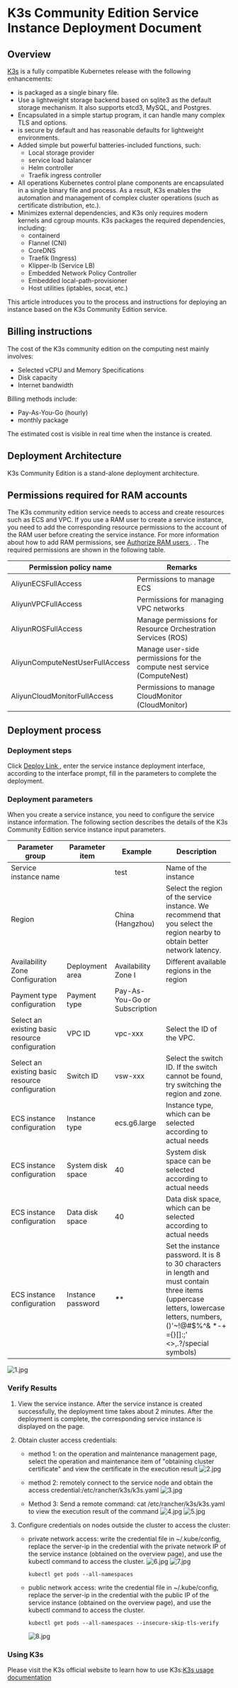 <h1>K3s Community Edition Service Instance Deployment Document </h1>

<h2> Overview </h2>

<p><a href = "https://docs.k3s.io/zh/">K3s</a> is a fully compatible Kubernetes release with the following enhancements:</p>

<ul>
<li> is packaged as a single binary file. </li>
<li> Use a lightweight storage backend based on sqlite3 as the default storage mechanism. It also supports etcd3, MySQL, and Postgres. </li>
<li> Encapsulated in a simple startup program, it can handle many complex TLS and options. </li>
<li> is secure by default and has reasonable defaults for lightweight environments. </li>
<li> Added simple but powerful batteries-included functions, such:
<ul>
<li> Local storage provider </li>
<li>service load balancer</li>
<li>Helm controller</li>
<li>Traefik ingress controller</li>
</ul></li>
<li> All operations Kubernetes control plane components are encapsulated in a single binary file and process. As a result, K3s enables the automation and management of complex cluster operations (such as certificate distribution, etc.). </li>
<li> Minimizes external dependencies, and K3s only requires modern kernels and cgroup mounts. K3s packages the required dependencies, including:
<ul>
<li>containerd</li>
<li>Flannel (CNI)</li>
<li>CoreDNS</li>
<li>Traefik (Ingress)</li>
<li>Klipper-lb (Service LB)</li>
<li> Embedded Network Policy Controller </li>
<li> Embedded local-path-provisioner</li>
<li> Host utilities (iptables, socat, etc.)</li>
</ul></li>
</ul>

<p> This article introduces you to the process and instructions for deploying an instance based on the K3s Community Edition service. </p>

<h2> Billing instructions </h2>

<p> The cost of the K3s community edition on the computing nest mainly involves:</p>

<ul>
<li> Selected vCPU and Memory Specifications </li>
<li> Disk capacity </li>
<li> Internet bandwidth </li>
</ul>

<p> Billing methods include:</p>

<ul>
<li> Pay-As-You-Go (hourly)</li>
<li> monthly package </li>
</ul>

<p> The estimated cost is visible in real time when the instance is created. </p>

<h2> Deployment Architecture </h2>

<p>K3s Community Edition is a stand-alone deployment architecture. </p>

<h2> Permissions required for RAM accounts </h2>

<p> The K3s community edition service needs to access and create resources such as ECS and VPC. If you use a RAM user to create a service instance, you need to add the corresponding resource permissions to the account of the RAM user before creating the service instance. For more information about how to add RAM permissions, see <a href = "https://help.aliyun.com/document_detail/121945.html"> Authorize RAM users </a>.
. The required permissions are shown in the following table. </p>

<table>
<thead>
<tr>
<th> Permission policy name </th>
<th> Remarks </th>
</tr>
</thead>
<tbody>
<tr>
<td>AliyunECSFullAccess</td>
<td> Permissions to manage ECS </td>
</tr>
<tr>
<td>AliyunVPCFullAccess</td>
<td> Permissions for managing VPC networks </td>
</tr>
<tr>
<td>AliyunROSFullAccess</td>
<td> Manage permissions for Resource Orchestration Services (ROS) </td>
</tr>
<tr>
<td>AliyunComputeNestUserFullAccess</td>
<td> Manage user-side permissions for the compute nest service (ComputeNest) </td>
</tr>
<tr>
<td>AliyunCloudMonitorFullAccess</td>
<td> Permissions to manage CloudMonitor (CloudMonitor) </td>
</tr>
</tbody>
</table>

<h2> Deployment process </h2>

<h3> Deployment steps </h3>

<p> Click <a href = "https://computenest.console.aliyun.com/service/instance/create/cn-hangzhou?type=user&ServiceId=service-2f7333225ee342ee8fa7"> Deploy Link </a>
, enter the service instance deployment interface, according to the interface prompt, fill in the parameters to complete the deployment. </p>

<h3> Deployment parameters </h3>

<p> When you create a service instance, you need to configure the service instance information. The following section describes the details of the K3s Community Edition service instance input parameters. </p>

<table>
<thead>
<tr>
<th> Parameter group </th>
<th> Parameter item </th>
<th> Example </th>
<th> Description </th>
</tr>
</thead>
<tbody>
<tr>
<td> Service instance name </td>
<td></td>
<td>test</td>
<td> Name of the instance </td>
</tr>
<tr>
<td> Region </td>
<td></td>
<td> China (Hangzhou)</td>
<td> Select the region of the service instance. We recommend that you select the region nearby to obtain better network latency. </td>
</tr>
<tr>
<td> Availability Zone Configuration </td>
<td> Deployment area </td>
<td> Availability Zone I</td>
<td> Different available regions in the region </td>
</tr>
<tr>
<td> Payment type configuration </td>
<td> Payment type </td>
<td> Pay-As-You-Go or Subscription </td>
</tr>
<tr>
<td> Select an existing basic resource configuration </td>
<td>VPC ID</td>
<td>vpc-xxx</td>
<td> Select the ID of the VPC. </td>
</tr>
<tr>
<td> Select an existing basic resource configuration </td>
<td> Switch ID</td>
<td>vsw-xxx</td>
<td> Select the switch ID. If the switch cannot be found, try switching the region and zone. </td>
</tr>
<tr>
<td>ECS instance configuration </td>
<td> Instance type </td>
<td>ecs.g6.large</td>
<td> Instance type, which can be selected according to actual needs </td>
</tr>
<tr>
<td>ECS instance configuration </td>
<td> System disk space </td>
<td>40</td>
<td> System disk space can be selected according to actual needs </td>
</tr>
<tr>
<td>ECS instance configuration </td>
<td> Data disk space </td>
<td>40</td>
<td> Data disk space, which can be selected according to actual needs </td>
</tr>
<tr>
<td>ECS instance configuration </td>
<td> Instance password </td>
<td><strong><em>*</strong></em>*</td>
<td> Set the instance password. It is 8 to 30 characters in length and must contain three items (uppercase letters, lowercase letters, numbers, ()'~!@#$%^& *-+ ={}[]:;' <>,.?/special symbols)</td>
</tr>
</tbody>
</table>

<p><img src="1.jpg" alt="1.jpg" /></p>

<h3> Verify Results </h3>

<ol>
<li><p> View the service instance.
After the service instance is created successfully, the deployment time takes about 2 minutes. After the deployment is complete, the corresponding service instance is displayed on the page. </p></li>
<li><p> Obtain cluster access credentials:</p>

<ul>
<li><p> method 1: on the operation and maintenance management page, select the operation and maintenance item of "obtaining cluster certificate" and view the certificate in the execution result
<img src="2.jpg" alt="2.jpg" /></p></li>
<li><p> method 2: remotely connect to the service node and obtain the access credential:/etc/rancher/k3s/k3s.yaml
<img src="3.jpg" alt="3.jpg" /></p></li>
<li><p> Method 3: Send a remote command: cat /etc/rancher/k3s/k3s.yaml to view the execution result of the command
<img src="4.jpg" alt="4.jpg" />
<img src="5.jpg" alt="5.jpg" /></p></li>
</ul></li>
<li><p> Configure credentials on nodes outside the cluster to access the cluster:</p>

<ul>
<li> private network access: write the credential file in ~/.kube/config, replace the server-ip in the credential with the private network IP of the service instance (obtained on the overview page), and use the kubectl command to access the cluster.
<img src="6.jpg" alt="6.jpg" />
<img src="7.jpg" alt="7.jpg" />
<pre><code>kubectl get pods --all-namespaces
</code></pre></li>
<li> public network access: write the credential file in ~/.kube/config, replace the server-ip in the credential with the public IP of the service instance (obtained on the overview page), and use the kubectl command to access the cluster.
<pre><code>kubectl get pods --all-namespaces --insecure-skip-tls-verify
</code></pre>
<img src="8.jpg" alt="8.jpg" /></li>
</ul></li>
</ol>

<h3> Using K3s</h3>

<p> Please visit the K3s official website to learn how to use K3s:<a href = "https://docs.k3s.io/zh/">K3s usage documentation </a></p>
